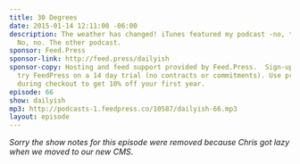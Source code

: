 ```yaml
---
title: 30 Degrees
date: 2015-01-14 12:11:00 -06:00
description: The weather has changed! iTunes featured my podcast -no, the other podcast.
  No, no. The other podcast.
sponsor: Feed.Press
sponsor-link: http://feed.press/dailyish
sponsor-copy: Hosting and feed support provided by Feed.Press.  Sign-up today and
  try FeedPress on a 14 day trial (no contracts or commitments). Use promo code "dailyish"
  during checkout to get 10% off your first year.
episode: 66
show: dailyish
mp3: http://podcasts-1.feedpress.co/10587/dailyish-66.mp3
layout: episode
---
```


<em>Sorry the show notes for this episode were removed because Chris got lazy when we moved to our new CMS</em>.
